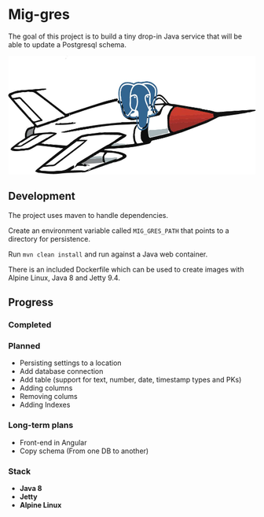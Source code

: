 # Mig-gres

The goal of this project is to build a tiny drop-in Java service that will be able to update a Postgresql schema. 

![Logo](docs/logo.jpg "Logo")


## Development

The project uses maven to handle dependencies.

Create an environment variable called `MIG_GRES_PATH` that points to a directory for persistence.

Run `mvn clean install` and run against a Java web container.

There is an included Dockerfile which can be used to create images with Alpine Linux, Java 8 and Jetty 9.4. 

## Progress

### Completed

### Planned

  - Persisting settings to a location
  - Add database connection
  - Add table (support for text, number, date, timestamp types and PKs)
  - Adding columns
  - Removing colums
  - Adding Indexes

### Long-term plans

  - Front-end in Angular
  - Copy schema (From one DB to another)

### Stack

  - **Java 8**
  - **Jetty**
  - **Alpine Linux**






